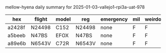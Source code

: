 mellow-hyena daily summary for 2025-01-03-vallejo1-rpi3a-uat-978

|hex|flight|model|reg|emergency|mil|weirdo|
|--|--|--|--|--|--|--|
|a2428f|N24498|C152|N24498|none|F|F|
|a5beeb|N47BS|EFOX|N47BS|none|F|F|
|a89e6b|N6543V|C72R|N6543V|none|F|F|
